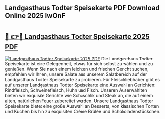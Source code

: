 ## Landgasthaus Todter Speisekarte PDF Download Online 2025 lwOnF

# <h2><a href="http://gc93qj.nevu.top/?p=Landgasthaus+Todter+Speisekarte">🔗 👉🔴 Landgasthaus Todter Speisekarte 2025 PDF</a></h2>

[![Landgasthaus Todter Speisekarte 2025 PDF](https://i.imgur.com/dBaPXMq.png)](http://gc93qj.nevu.top/?p=Landgasthaus+Todter+Speisekarte)
Die Landgasthaus Todter Speisekarte ist eine Gelegenheit, etwas für sich selbst zu wählen und zu genießen. Wenn Sie nach einem leichten und frischen Gericht suchen, empfehlen wir Ihnen, unsere Salate aus unserem Salatbereich auf der Landgasthaus Todter Speisekarte zu probieren. Für Fleischliebhaber gibt es auf unserer Landgasthaus Todter Speisekarte eine Auswahl an Gerichten: Rindfleisch, Schweinefleisch, Huhn und Fisch. Unseren Auserwählten bieten wir exquisite Gerichte wie Schaschlik und Steak an, die auf einem alten, natürlichen Feuer zubereitet werden. Unsere Landgasthaus Todter Speisekarte bietet eine große Auswahl an Desserts, von klassischen Torten und Kuchen bis hin zu exquisiten Crème Brûlée und Schokoladenstückchen.
